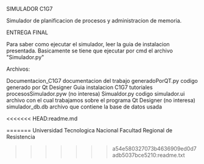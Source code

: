 SIMULADOR C1G7

Simulador de planificacion de procesos y administracion de memoria.

ENTREGA FINAL

Para saber como ejecutar el simulador, leer la guia de instalacion presentada.
Basicamente se tiene que ejecutar por cmd el archivo "Simulador.py"

Archivos:

Documentacion_C1G7	documentacion del trabajo
generadoPorQT.py 	codigo generado por Qt Designer
Guia instalacion C1G7	tutoriales
procesosSimulador.pyw	(no interesa)
Simualdor.py		codigo
simulador.ui 		archivo con el cual trabajamos sobre el programa Qt Designer (no interesa)
simulador_db.db 	archivo que contiene la base de datos usada

<<<<<<< HEAD:readme.md


=======
Universidad Tecnologica Nacional
Facultad Regional de Resistencia
>>>>>>> a54e580327073b4636909ed0d7adb5037bce5210:readme.txt
